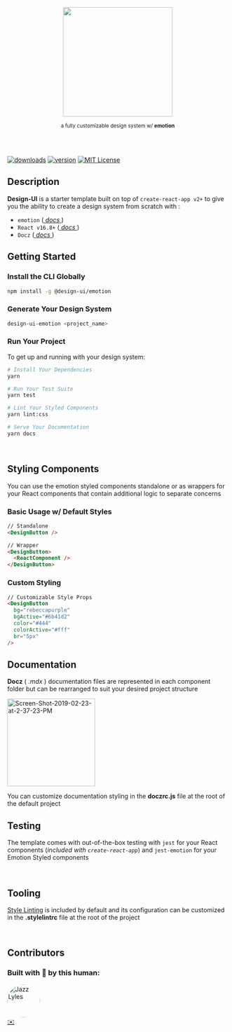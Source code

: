 <div style="text-align:center;">
  <img src="https://i.ibb.co/gg7mgqC/design-ui-logo.png" style="height:250px;"/>
  <br>

<sub>a fully customizable design system w/ **emotion**</sub>

</div>
<br>
<br />

[![downloads](https://img.shields.io/npm/dw/@design-ui/emotion.svg)](http://npm.im/@design-ui/emotion)
[![version](https://img.shields.io/npm/v/@design-ui/emotion.svg?style=flat-square)](http://npm.im/@design-ui/emotion)
[![MIT License](https://img.shields.io/npm/l/@design-ui/emotion.svg?style=flat-square)](http://opensource.org/licenses/MIT)

## **Description**

**Design-UI** is a starter template built on top of `create-react-app v2+` to give you the ability to create a design system from scratch with :

- `emotion` ([ _docs_ ](https://emotion.sh/))
- `React v16.8+` ([ _docs_ ](https://reactjs.org/))
- `Docz` ([ _docs_ ](https://www.docz.site))

## **Getting Started**

### Install the CLI Globally

```bash
npm install -g @design-ui/emotion
```

### Generate Your Design System

```bash
design-ui-emotion <project_name>
```

### Run Your Project

To get up and running with your design system:

```bash
# Install Your Dependencies
yarn

# Run Your Test Suite
yarn test

# Lint Your Styled Components
yarn lint:css

# Serve Your Documentation
yarn docs
```

<br />

## **Styling Components**

You can use the emotion styled components standalone or as wrappers for your React components that contain additional logic to separate concerns

### Basic Usage w/ Default Styles

```html
// Standalone
<DesignButton />

// Wrapper
<DesignButton>
  <ReactComponent />
</DesignButton>
```

### Custom Styling

```html
// Customizable Style Props
<DesignButton
  bg="rebeccapurple"
  bgActive="#6b41d2"
  color="#444"
  colorActive="#fff"
  br="5px"
/>
```

## **Documentation**

**Docz** ( _.mdx_ ) documentation files are represented in each component folder but can be rearranged to suit your desired project structure

<img src="https://i.ibb.co/Phbpcxq/Screen-Shot-2019-02-23-at-2-37-23-PM.png" alt="Screen-Shot-2019-02-23-at-2-37-23-PM" height="200px;">

You can customize documentation styling in the **doczrc.js** file at the root of the default project

## **Testing**

The template comes with out-of-the-box testing with `jest` for your React components (_included with `create-react-app`_) and `jest-emotion` for your Emotion Styled components

<br />

## **Tooling**

[Style Linting](https://www.npmjs.com/package/stylelint) is included by default and its configuration can be customized in the **.stylelintrc** file at the root of the project

<br />

## **Contributors**

### Built with 💖 by this human:

[<img src="https://avatars3.githubusercontent.com/u/10368585?s=460&v=4" alt="Jazz Lyles" width="75px;" style="border-radius:50%;" />](https:/jazz-lyles.com/)<br />
[✉️](mailto:ripley36706@gmail.com)

